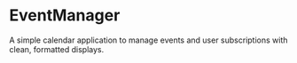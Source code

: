 # EventManager
A simple calendar application to manage events and user subscriptions with clean, formatted displays.
